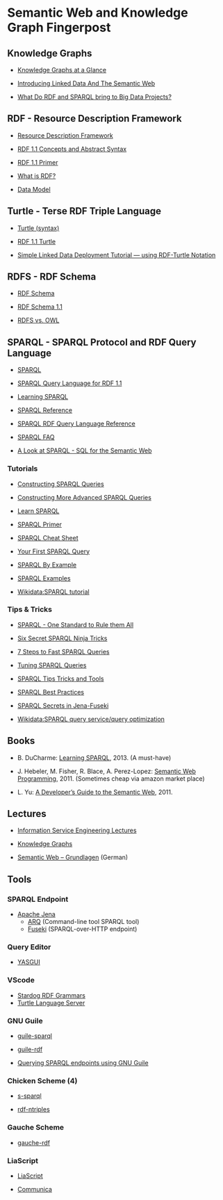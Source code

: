 # Semantic Web and Knowledge Graph Fingerpost

## Knowledge Graphs

* [Knowledge Graphs at a Glance](https://towardsdatascience.com/knowledge-graphs-at-a-glance-c9119130a9f0)

* [Introducing Linked Data And The Semantic Web](http://www.linkeddatatools.com/semantic-web-basics)

* [What Do RDF and SPARQL bring to Big Data Projects?](https://doi.org/10.1089/big.2012.0004)

## RDF - Resource Description Framework

* [Resource Description Framework](https://en.wikipedia.org/wiki/Resource_Description_Framework)

* [RDF 1.1 Concepts and Abstract Syntax](https://www.w3.org/TR/rdf11-concepts/)

* [RDF 1.1 Primer](https://www.w3.org/TR/rdf11-primer/)

* [What is RDF?](https://www.bobdc.com/blog/whatisrdf/)

* [Data Model](https://www.stardog.com/tutorials/data-model)

## Turtle - Terse RDF Triple Language

* [Turtle (syntax)](https://en.wikipedia.org/wiki/Turtle_(syntax))

* [RDF 1.1 Turtle](https://www.w3.org/TR/turtle/)

* [Simple Linked Data Deployment Tutorial — using RDF-Turtle Notation](https://medium.com/openlink-software-blog/simple-linked-data-deployment-tutorial-a532e568c82f)

## RDFS - RDF Schema

* [RDF Schema](https://en.wikipedia.org/wiki/RDF_Schema)

* [RDF Schema 1.1](https://www.w3.org/TR/rdf-schema/)

* [RDFS vs. OWL](https://cambridgesemantics.com/blog/semantic-university/learn-owl-rdfs/rdfs-vs-owl/)

## SPARQL - SPARQL Protocol and RDF Query Language

* [SPARQL](https://en.wikipedia.org/wiki/SPARQL)

* [SPARQL Query Language for RDF 1.1](https://www.w3.org/TR/rdf-sparql-query/)

* [Learning SPARQL](http://www.learningsparql.com/)

* [SPARQL Reference](https://docs.cambridgesemantics.com/anzograph/v2.2/userdoc/sparql-ref.htm)

* [SPARQL RDF Query Language Reference](https://www.dajobe.org/2005/04-sparql/SPARQLreference-1.8.pdf)

* [SPARQL FAQ](http://www.thefigtrees.net/lee/sw/sparql-faq)

* [A Look at SPARQL - SQL for the Semantic Web](https://codyburleson.com/blog/a-look-at-sparql-sql-for-semantic-web)

### Tutorials

* [Constructing SPARQL Queries](https://medium.com/wallscope/constructing-sparql-queries-ca63b8b9ac02)

* [Constructing More Advanced SPARQL Queries](https://medium.com/wallscope/constructing-more-advanced-sparql-queries-72d5ade1eedc)

* [Learn SPARQL](https://www.stardog.com/tutorials/sparql/)

* [SPARQL Primer](https://docs.data.world/tutorials/sparql/index.html)

* [SPARQL Cheat Sheet](http://www.iro.umontreal.ca/~lapalme/ift6281/sparql-1_1-cheat-sheet.pdf)

* [Your First SPARQL Query](https://docs.data.world/tutorials/sparql/Your_First_Sparql_Query.html)

* [SPARQL By Example](https://www.w3.org/2009/Talks/0615-qbe/)

* [SPARQL Examples](https://codyburleson.com/search?q=%22SPARQL%20Examples%22)

* [Wikidata:SPARQL tutorial](https://www.wikidata.org/wiki/Wikidata:SPARQL_tutorial)

### Tips & Tricks

* [SPARQL - One Standard to Rule them All](https://blog.cambridgesemantics.com/sparql-one-standard-to-rule-them-all)

* [Six Secret SPARQL Ninja Tricks](https://www.linkedin.com/pulse/six-secret-sparql-ninja-tricks-kurt-cagle)

* [7 Steps to Fast SPARQL Queries](https://www.stardog.com/blog/7-steps-to-fast-sparql-queries/)

* [Tuning SPARQL Queries](https://observablehq.com/@lomoramic/tuning-sparql-queries)

* [SPARQL Tips Tricks and Tools](https://www.oclc.org/developer/news/2016/sparql-tips-tricks-tools.en.html)

* [SPARQL Best Practices](https://docs.cambridgesemantics.com/anzo/v4.4/userdoc/sparql-queries.htm)

* [SPARQL Secrets in Jena-Fuseki](https://www.datasciencecentral.com/sparql-secrets-in-jena-fuseki/)

* [Wikidata:SPARQL query service/query optimization](https://www.wikidata.org/wiki/Wikidata:SPARQL_query_service/query_optimization)

## Books

* B. DuCharme: [Learning SPARQL](https://www.oreilly.com/library/view/learning-sparql-2nd/9781449371449/), 2013. (A must-have)

* J. Hebeler, M. Fisher, R. Blace, A. Perez-Lopez: [Semantic Web Programming](https://www.wiley.com/en-us/Semantic+Web+Programming-p-9781118080603), 2011. (Sometimes cheap via amazon market place)

* L. Yu: [A Developer’s Guide to the Semantic Web](https://doi.org/10.1007/978-3-642-15970-1), 2011. 

## Lectures

* [Information Service Engineering Lectures](https://ise-fizkarlsruhe.github.io/ISE-teaching/)

* [Knowledge Graphs](https://iccl.inf.tu-dresden.de/web/Knowledge_Graphs_(WS2020/21))

* [Semantic Web – Grundlagen](https://www.semantic-web-grundlagen.de/) (German)

## Tools

### SPARQL Endpoint

* [Apache Jena](https://jena.apache.org)
  * [ARQ](https://jena.apache.org/documentation/query/index.html) (Command-line tool SPARQL tool)
  * [Fuseki](https://jena.apache.org/documentation/fuseki2/) (SPARQL-over-HTTP endpoint)

### Query Editor

* [YASGUI](https://www.npmjs.com/package/yasgui)

### VScode

* [Stardog RDF Grammars](https://marketplace.visualstudio.com/items?itemName=stardog-union.stardog-rdf-grammars&ssr=false#overview)
* [Turtle Language Server](https://marketplace.visualstudio.com/items?itemName=stardog-union.vscode-langserver-turtle)

### GNU Guile

* [guile-sparql](https://github.com/roelj/guile-sparql)

* [guile-rdf](https://framagit.org/tyreunom/guile-rdf)

* [Querying SPARQL endpoints using GNU Guile](https://www.roelj.com/querying-sparql-endpoints-using-gnu-guile.html)

### Chicken Scheme (4)

* [s-sparql](https://github.com/nathanielrb/s-sparql)

* [rdf-ntriples](https://wiki.call-cc.org/eggref/3/rdf-ntriples)

### Gauche Scheme

* [gauche-rdf](https://github.com/keiji0/gauche-rdf)

### LiaScript

* [LiaScript](https://liascript.github.io/)

* [Communica](https://github.com/LiaTemplates/Communica)
